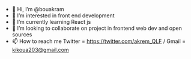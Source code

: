 - 👋 Hi, I’m @bouakram
- 👀 I’m interested in front end development 
- 🌱 I’m currently learning React js
- 💞️ I’m looking to collaborate on project in frontend web dev and open sources 
- 📫 How to reach me Twitter = https://twitter.com/akrem_QLF / Gmail = kikoua203@gmail.com
